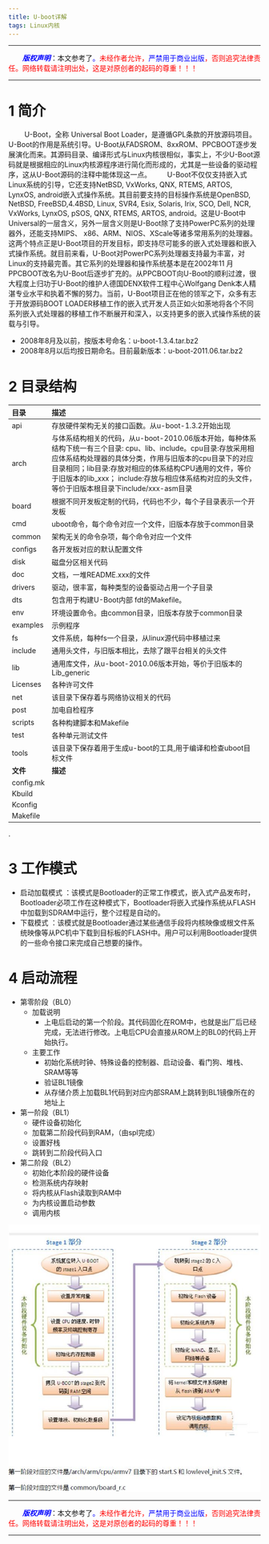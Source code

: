 ```yaml
---
title: U-boot详解
tags: Linux内核
---
```


------

&emsp;&emsp;<font color=blue>**_版权声明_**</font>：本文参考了<font color=blue>。</font><font color=red>未经作者允许，<font color=blue>严禁用于商业出版</font>，否则追究法律责任。网络转载请注明出处，这是对原创者的起码的尊重！！！</font>

------

# 1  简介
&emsp;&emsp; U-Boot，全称 Universal Boot Loader，是遵循GPL条款的开放源码项目。U-Boot的作用是系统引导。U-Boot从FADSROM、8xxROM、PPCBOOT逐步发展演化而来。其源码目录、编译形式与Linux内核很相似，事实上，不少U-Boot源码就是根据相应的Linux内核源程序进行简化而形成的，尤其是一些设备的驱动程序，这从U-Boot源码的注释中能体现这一点。
 &emsp;&emsp;U-Boot不仅仅支持嵌入式Linux系统的引导，它还支持NetBSD, VxWorks, QNX, RTEMS, ARTOS, LynxOS, android嵌入式操作系统。其目前要支持的目标操作系统是OpenBSD, NetBSD, FreeBSD,4.4BSD, Linux, SVR4, Esix, Solaris, Irix, SCO, Dell, NCR, VxWorks, LynxOS, pSOS, QNX, RTEMS, ARTOS, android。这是U-Boot中Universal的一层含义，另外一层含义则是U-Boot除了支持PowerPC系列的处理器外，还能支持MIPS、 x86、ARM、NIOS、XScale等诸多常用系列的处理器。这两个特点正是U-Boot项目的开发目标，即支持尽可能多的嵌入式处理器和嵌入式操作系统。就目前来看，U-Boot对PowerPC系列处理器支持最为丰富，对Linux的支持最完善。其它系列的处理器和操作系统基本是在2002年11 月PPCBOOT改名为U-Boot后逐步扩充的。从PPCBOOT向U-Boot的顺利过渡，很大程度上归功于U-Boot的维护人德国DENX软件工程中心Wolfgang Denk本人精湛专业水平和执着不懈的努力。当前，U-Boot项目正在他的领军之下，众多有志于开放源码BOOT LOADER移植工作的嵌入式开发人员正如火如荼地将各个不同系列嵌入式处理器的移植工作不断展开和深入，以支持更多的嵌入式操作系统的装载与引导。


* 2008年8月及以前，按版本号命名：u-boot-1.3.4.tar.bz2
* 2008年8月以后均按日期命名。目前最新版本：u-boot-2011.06.tar.bz2
# 2 目录结构
| 目录|描述|
|:--|:--|
|api|存放硬件架构无关的接口函数。从u-boot-1.3.2开始出现|
|arch | 与体系结构相关的代码，从u-boot-2010.06版本开始，每种体系结构下统一有三个目录: cpu、lib、include。cpu目录:存放采用相应体系结构处理器的具体分类，作用与旧版本的cpu目录下的对应目录相同；lib目录:存放对相应的体系结构CPU通用的文件，等价于旧版本的lib_xxx； include:存放与相应体系结构对应的头文件，等价于旧版本根目录下include/xxx-asm目录
| board  |  根据不同开发板定制的代码，代码也不少，每个子目录表示一个开发板
|cmd| uboot命令，每个命令对应一个文件，旧版本存放于common目录
|common|  架构无关的命令杂项，每个命令对应一个文件
|configs|		各开发板对应的默认配置文件
| disk   |  磁盘分区相关代码
| doc   | 文档，一堆README.xxx的文件
| drivers  | 驱动，很丰富，每种类型的设备驱动占用一个子目录
|dts|包含用于构建U-Boot内部 fdt的Makefile。
|env| 环境设置命令。由common目录，旧版本存放于common目录
| examples|  示例程序
| fs  | 文件系统，每种fs一个目录，从linux源代码中移植过来
| include  |通用头文件，与旧版本相比，去除了跟平台相关的头文件
|lib  |  通用库文件，从u-boot-2010.06版本开始，等价于旧版本的Lib_generic
|Licenses|各种许可文件
|net |  该目录下保存着与网络协议相关的代码
|post|加电自检程序
|scripts|各种构建脚本和Makefile
|test|各种单元测试文件
|tools  | 该目录下保存着用于生成u-boot的工具,用于编译和检查uboot目标文件
|**文件**|**描述**
| config.mk|
| Kbuild|
|Kconfig |
|Makefile|  

.

# 3 工作模式
* 启动加载模式 ：该模式是Bootloader的正常工作模式，嵌入式产品发布时，Bootloader必项工作在这种模式下，Bootloader将嵌入式操作系统从FLASH中加载到SDRAM中运行，整个过程是自动的。 
* 下载模式 ：该模式就是Bootloader通过某些通信手段将内核映像或根文件系统映像等从PC机中下载到目标板的FLASH中。用户可以利用Bootloader提供的一些命令接口来完成自己想要的操作。


# 4 启动流程
* 第零阶段（BL0）
	*  加载说明
		*  上电后启动的第一个阶段。其代码固化在ROM中，也就是出厂后已经完成，无法进行修改。上电后CPU会直接从ROM上的BL0的代码上开始执行。
	* 主要工作
		*  初始化系统时钟、特殊设备的控制器、启动设备、看门狗、堆栈、SRAM等等
		*  验证BL1镜像
		*  从存储介质上加载BL1代码到对应内部SRAM上跳转到BL1镜像所在的地址上
* 第一阶段（BL1）
	 * 硬件设备初始化
	 * 加载第二阶段代码到RAM，（由spl完成） 
	 * 设置好栈
	 * 跳转到二阶段代码入口
* 第二阶段（BL2）
	 * 初始化本阶段的硬件设备
	 * 检测系统内存映射
	 * 将内核从Flash读取到RAM中
	 * 为内核设置启动参数
	 * 调用内核

![1](https://www.github.com/liao20081228/blog/raw/master/图片/U-boot/1.JPG)

 

 

 


------

&emsp;&emsp;<font color=blue>**_版权声明_**</font>：本文参考了<font color=blue>。</font><font color=red>未经作者允许，<font color=blue>严禁用于商业出版</font>，否则追究法律责任。网络转载请注明出处，这是对原创者的起码的尊重！！！</font>

------
